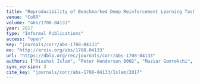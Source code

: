 ```yaml
---
title: "Reproducibility of Benchmarked Deep Reinforcement Learning Tasks for Continuous Control."
venue: "CoRR"
volume: "abs/1708.04133"
year: 2017
type: "Informal Publications"
access: "open"
key: "journals/corr/abs-1708-04133"
ee: "http://arxiv.org/abs/1708.04133"
url: "https://dblp.org/rec/journals/corr/abs-1708-04133"
authors: ["Riashat Islam", "Peter Henderson 0002", "Maziar Gomrokchi", "Doina Precup"]
sync_version: 3
cite_key: "journals/corr/abs-1708-04133/Islam/2017"
---
```

